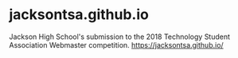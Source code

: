 # jacksontsa.github.io
Jackson High School's submission to the 2018 Technology Student Association Webmaster competition. https://jacksontsa.github.io/
